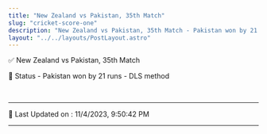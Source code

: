 ```yaml
---
title: "New Zealand vs Pakistan, 35th Match"
slug: "cricket-score-one"
description: "New Zealand vs Pakistan, 35th Match - Pakistan won by 21 runs - DLS method."
layout: "../../layouts/PostLayout.astro"
--- 
```


✅ New Zealand vs Pakistan, 35th Match

📑 Status - Pakistan won by 21 runs - DLS method

<br />

***

📝 Last Updated on : 11/4/2023, 9:50:42 PM

***

